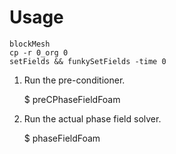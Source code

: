 Usage
=====

    blockMesh
    cp -r 0_org 0
    setFields && funkySetFields -time 0
    
1) Run the pre-conditioner.

	$ preCPhaseFieldFoam

2) Run the actual phase field solver.

	$ phaseFieldFoam
